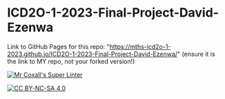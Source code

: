 # ICD2O-1-2023-Final-Project-David-Ezenwa

Link to GitHub Pages for this repo: "https://mths-icd2o-1-2023.github.io/ICD2O-1-2023-Final-Project-David-Ezenwa/"
(ensure it is the link to MY repo, not your forked version!)

[![Mr Coxall's Super Linter](https://github.com/<OWNER>/<REPOSITORY>/workflows/Mr%20Coxall's%20Super%20Linter/badge.svg)](https://github.com/<OWNER>/<REPOSITORY>/actions)

[![CC BY-NC-SA 4.0](https://img.shields.io/badge/License-CC%20BY--NC--SA%204.0-blue.svg)](./LICENSE)
